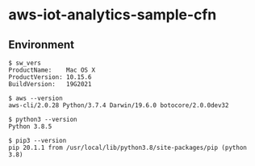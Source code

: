 # aws-iot-analytics-sample-cfn

## Environment

```
$ sw_vers
ProductName:    Mac OS X
ProductVersion: 10.15.6
BuildVersion:   19G2021

$ aws --version
aws-cli/2.0.28 Python/3.7.4 Darwin/19.6.0 botocore/2.0.0dev32

$ python3 --version
Python 3.8.5

$ pip3 --version
pip 20.1.1 from /usr/local/lib/python3.8/site-packages/pip (python 3.8)
```
